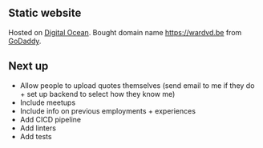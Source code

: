 
## Static website

Hosted on [Digital Ocean](https://www.digitalocean.com/). Bought domain name https://wardvd.be from [GoDaddy](godaddy.com).

## Next up
- Allow people to upload quotes themselves (send email to me if they do + set up backend to select how they know me)
- Include meetups
- Include info on previous employments + experiences
- Add CICD pipeline
- Add linters
- Add tests